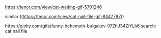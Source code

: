https://tenor.com/view/cat-waiting-gif-5701246


similar
((https://tenor.com/view/cat-nail-file-gif-8447787))

https://giphy.com/gifs/funny-behemoth-bulgakov-97ZhJ34ZiYLh6 search: cat nail file
